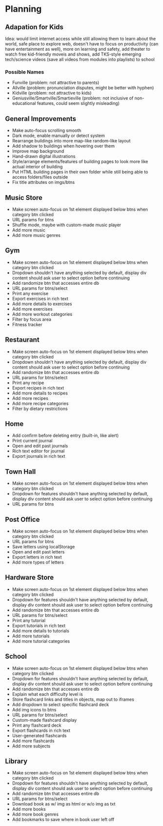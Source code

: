 # Planning

## Adapation for Kids
Idea: would limit internet access while still allowing them to learn about the world, safe place to explore web, doesn't have to focus on productivity (can have entertainment as well), more on learning and safety, add theater to watch free kid-friendly moveis and shows, add TKS-style emerging tech/science videos (save all videos from modules into playlists) to school

### Possible Names
- Funville (problem: not attractive to parents)
- Allville (problem: pronunciation disputes, might be better with hyphen)
- Kidville (problem: not attractive to kids)
- Geniusville/Smartville/Smartieville (problem: not inclusive of non-educational features, could seem slightly misleading)

## General Improvements
- Make auto-focus scrolling smooth
- Dark mode, enable manually or detect system
- Rearrange buildings into more map-like random-like layout
- Add shadow to buildings when hovering over them
- Improve map background
- Hand-drawn digital illustrations
- Style/arrange elements/features of building pages to look more like actual interior of building
- Put HTML building pages in their own folder while still being able to access folders/files outside
- Fix title attributes on imgs/btns

## Music Store
- Make screen auto-focus on 1st element displayed below btns when category btn clicked
- URL params for btns
- Shuffle mode, maybe with custom-made music player
- Add more music
- Add more music genres

## Gym
- Make screen auto-focus on 1st element displayed below btns when category btn clicked
- Dropdown shouldn't have anything selected by default, display div content should ask user to select option before continuing
- Add randomize btn that accesses entire db
- URL params for btns/select
- Print any exercise
- Export exercises in rich text
- Add more details to exercises
- Add more exercises
- Add more workout categories
- Filter by focus area
- Fitness tracker

## Restaurant
- Make screen auto-focus on 1st element displayed below btns when category btn clicked
- Dropdown shouldn't have anything selected by default, display div content should ask user to select option before continuing
- Add randomize btn that accesses entire db
- URL params for btns/select
- Print any recipe
- Export recipes in rich text
- Add more details to recipes
- Add more recipes
- Add more recipe categories
- Filter by dietary restrictions

## Home
- Add confirm before deleting entry (built-in, like alert)
- Print current journal
- Open and edit past journals
- Rich text editor for journal
- Export journals in rich text

## Town Hall
- Make screen auto-focus on 1st element displayed below btns when category btn clicked
- Dropdown for features shouldn't have anything selected by default, display div content should ask user to select option before continuing
- URL params for btns

## Post Office
- Make screen auto-focus on 1st element displayed below btns when category btn clicked
- URL params for btns
- Save letters using localStorage
- Open and edit past letters
- Export letters in rich text
- Add more types of letters

## Hardware Store
- Make screen auto-focus on 1st element displayed below btns when category btn clicked
- Dropdown for features shouldn't have anything selected by default, display div content should ask user to select option before continuing
- Add randomize btn that accesses entire db
- URL params for btns/select
- Print any tutorial
- Export tutorials in rich text
- Add more details to tutorials
- Add more tutorials
- Add more tutorial categories

## School
- Make screen auto-focus on 1st element displayed below btns when category btn clicked
- Dropdown for features shouldn't have anything selected by default, display div content should ask user to select option before continuing
- Add randomize btn that accesses entire db
- Explain what each difficulty level is
- Store flashcard links and titles in objects, map out to iframes
- Add dropdown to select specific flashcard deck
- Add img icons to btns
- URL params for btns/select
- Custom-made flashcard display
- Print any flashcard deck
- Export flashcards in rich text
- User-generated flashcards
- Add more flashcards
- Add more subjects

## Library
- Make screen auto-focus on 1st element displayed below btns when category btn clicked
- Dropdown for features shouldn't have anything selected by default, display div content should ask user to select option before continuing
- Add randomize btn that accesses entire db
- URL params for btns/select
- Download book as w/ img as html or w/o img as txt
- Add more books
- Add more book genres
- Add bookmarks to save where in book user left off